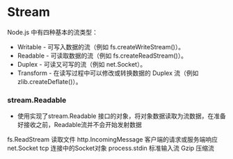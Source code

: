 # Stream

Node.js 中有四种基本的流类型：

- Writable - 可写入数据的流（例如 fs.createWriteStream()）。
- Readable - 可读取数据的流（例如 fs.createReadStream()）。
- Duplex - 可读又可写的流（例如 net.Socket）。
- Transform - 在读写过程中可以修改或转换数据的 Duplex 流（例如 zlib.createDeflate()）。




### stream.Readable
- 使用实现了stream.Readable 接口的对象，将对象数据读取为流数据，在准备好接收之前，Readable流并不会开始发射数据

fs.ReadStream                读取文件
http.IncomingMessage         客户端的请求或服务端响应
net.Socket tcp               连接中的Socket对象
process.stdin                标准输入流
Gzip                         压缩流
